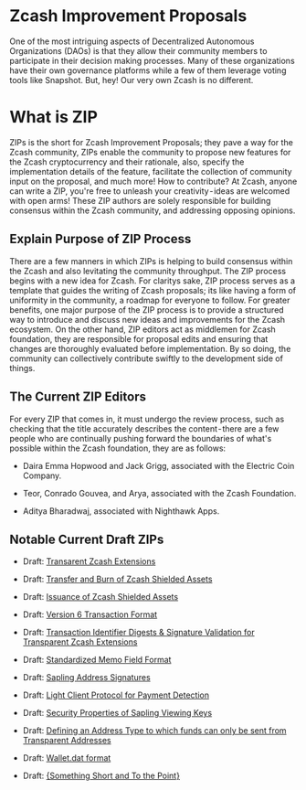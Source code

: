 # Zcash Improvement Proposals

One of the most intriguing aspects of Decentralized Autonomous Organizations (DAOs) is that they allow their community members to participate in their decision making processes. Many of these organizations have their own governance platforms while a few of them leverage voting tools like Snapshot.
But, hey! Our very own Zcash is no different.

# What is ZIP
ZIPs is the short for Zcash Improvement Proposals; they pave a way for the Zcash community, ZIPs enable the community to propose new features for the Zcash cryptocurrency and their rationale, also, specify the implementation details of the feature, facilitate the collection of community input on the proposal, and much more! How to contribute? At Zcash, anyone can write a ZIP, you're free to unleash your creativity - ideas are welcomed with open arms! These ZIP authors are solely responsible for building consensus within the Zcash community, and addressing opposing opinions.

## Explain Purpose of ZIP Process

There are a few manners in which ZIPs is helping to build consensus within the Zcash and also levitating the community throughput.
The ZIP process begins with a new idea for Zcash. For claritys sake, ZIP process serves as a template that guides the writing of Zcash proposals; its like having a form of uniformity in the community, a roadmap for everyone to follow. For greater benefits, one major purpose of the ZIP process is to provide a structured way to introduce and discuss new ideas and improvements for the Zcash ecosystem. On the other hand, ZIP editors act as middlemen for Zcash foundation, they are responsible for proposal edits and ensuring that changes are thoroughly evaluated before implementation. By so doing, the community can collectively contribute swiftly to the development side of things.

## The Current ZIP Editors
For every ZIP that comes in, it must undergo the review process, such as checking that the title accurately describes the content - there are a few people who are continually pushing forward the boundaries of what's possible within the Zcash foundation, they are as follows:

* Daira Emma Hopwood and Jack Grigg, associated with the Electric Coin Company.

* Teor, Conrado Gouvea, and Arya, associated with the Zcash Foundation.

* Aditya Bharadwaj, associated with Nighthawk Apps.

## Notable Current Draft ZIPs
- Draft: [Transarent Zcash Extensions](https://github.com/zcash/zips/blob/main/zip-0222.rst)

- Draft: [Transfer and Burn of Zcash Shielded Assets](https://github.com/zcash/zips/blob/main/zip-0226.rst)

- Draft: [Issuance of Zcash Shielded Assets](https://github.com/zcash/zips/blob/main/zip-0227.rst)

- Draft: [Version 6 Transaction Format](https://github.com/zcash/zips/blob/main/zip-0230.rst)

- Draft: [Transaction Identifier Digests & Signature Validation for Transparent Zcash Extensions](https://github.com/zcash/zips/blob/main/zip-0245.rst)

- Draft: [Standardized Memo Field Format](https://github.com/zcash/zips/blob/main/zip-0302.rst)

- Draft: [Sapling Address Signatures](https://github.com/zcash/zips/blob/main/zip-0304.rst)

- Draft: [Light Client Protocol for Payment Detection](https://github.com/zcash/zips/blob/main/zip-0307.rst)

- Draft: [Security Properties of Sapling Viewing Keys](https://github.com/zcash/zips/blob/main/zip-0310.rst)

- Draft: [Defining an Address Type to which funds can only be sent from Transparent Addresses](https://github.com/zcash/zips/blob/main/zip-0320.rst)

- Draft: [Wallet.dat format](https://github.com/zcash/zips/blob/main/zip-0400.rst)

- Draft: [{Something Short and To the Point}](https://github.com/zcash/zips/blob/main/zip-guide.rst)
